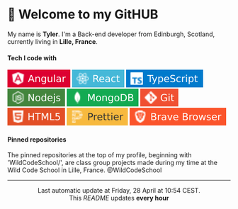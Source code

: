 # 👋 Welcome to my GitHUB 

My name is **Tyler**. I'm a Back-end developer from Edinburgh, Scotland, currently living in **Lille, France**. 

#### Tech I code with

![angular](images/angular.svg) ![react](images/react.svg) ![typescript](images/typescript.svg) ![node](images/node.svg) ![mongodb](images/mongodb.svg) ![git](images/git.svg) ![html](images/html.svg) ![prettier](images/prettier.svg) ![brave](images/brave.svg) 

#### Pinned repositories

The pinned repositories at the top of my profile, beginning with 'WildCodeSchool/', are class group projects made during my time at the Wild Code School in Lille, France. @WildCodeSchool

----

<p align="center">Last automatic update at Friday, 28 April at 10:54 CEST.<br>This <i>README</i> updates <b>every hour</b></p>